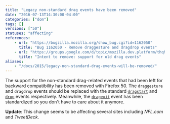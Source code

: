 ```yaml
---
title: "Legacy non-standard drag events have been removed"
date: "2016-07-13T14:30:00-04:00"
categories: ["dom"]
tags: []
versions: ["50"]
statuses: "affecting"
references:
    - url: "https://bugzilla.mozilla.org/show_bug.cgi?id=1162050"
      title: "Bug 1162050 - Remove draggesture and dragdrop events"
    - url: "https://groups.google.com/d/topic/mozilla.dev.platform/thqN2Umpea0/discussion"
      title: "Intent to remove: support for old drag events"
aliases:
    - "/docs/2015/legacy-non-standard-drag-events-will-be-removed/"
---
```

The support for the non-standard drag-related events that had been left for backward compatibility has been removed with Firefox 50. The `draggesture` and `dragdrop` events should be replaced with the standard [`dragstart`](https://developer.mozilla.org/en-US/docs/Web/Events/dragstart) and [`drop`](https://developer.mozilla.org/en-US/docs/Web/Events/drop) events respectively. Meanwhile, the [`dragexit`](https://developer.mozilla.org/en-US/docs/Web/Events/dragexit) event has been standardized so you don't have to care about it anymore.

**Update**: This change seems to be affecting several sites including *NFL.com* and *TweetDeck*.
